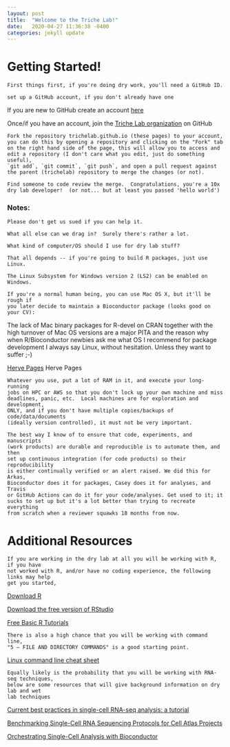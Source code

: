 ```yaml
---
layout: post
title:  "Welcome to the Triche Lab!"
date:   2020-04-27 11:36:38 -0400
categories: jekyll update
---
```


# Getting Started!

	First things first, if you're doing dry work, you'll need a GitHub ID.
  
    set up a GitHub account, if you don't already have one

If you are new to GitHub create an account [here](https://github.com/join)

Once/if you have an account, join the [Triche Lab organization](https://github.com/trichelab/) on GitHub

    Fork the repository trichelab.github.io (these pages) to your account, 
    you can do this by opening a repository and clicking on the "Fork" tab
    on the right hand side of the page, this will allow you to access and 
    edit a repository (I don't care what you edit, just do something useful), 
    `git add`, `git commit`, `git push`, and open a pull request against 
    the parent (trichelab) repository to merge the changes (or not). 

    Find someone to code review the merge.  Congratulations, you're a 10x 
    dry lab developer!  (or not... but at least you passed 'hello world') 
	
### Notes: 
    Please don't get us sued if you can help it. 

    What all else can we drag in?  Surely there's rather a lot.
    
    What kind of computer/OS should I use for dry lab stuff?
	
    That all depends -- if you're going to build R packages, just use Linux.
   
    The Linux Subsystem for Windows version 2 (LS2) can be enabled on Windows.
 
    If you're a normal human being, you can use Mac OS X, but it'll be rough if
    you later decide to maintain a Bioconductor package (looks good on your CV):

>
The lack of Mac binary packages for R-devel on CRAN together with the
high turnover of Mac OS versions are a major PITA and the reason why
when R/Bioconductor newbies ask me what OS I recommend for package
development I always say Linux, without hesitation. Unless they want to
suffer ;-)

[Herve Pages](https://stat.ethz.ch/pipermail/bioc-devel/2020-January/016010.html) Herve Pages

    Whatever you use, put a lot of RAM in it, and execute your long-running 
    jobs on HPC or AWS so that you don't lock up your own machine and miss 
    deadlines, panic, etc.  Local machines are for exploration and development, 
    ONLY, and if you don't have multiple copies/backups of code/data/documents
    (ideally version controlled), it must not be very important.  

    The best way I know of to ensure that code, experiments, and manuscripts 
    (work products) are durable and reproducible is to automate them, and then 
    set up continuous integration (for code products) so their reproducibility 
    is either continually verified or an alert raised. We did this for Arkas, 
    Bioconductor does it for packages, Casey does it for analyses, and Travis 
    or GitHub Actions can do it for your code/analyses. Get used to it; it
    sucks to set up but it's a lot better than trying to recreate everything 
    from scratch when a reviewer squawks 18 months from now.


# Additional Resources

	If you are working in the dry lab at all you will be working with R, if you have
	not worked with R, and/or have no coding experience, the following links may help
	get you started,

[Download R](https://repo.miserver.it.umich.edu/cran/)

[Download the free version of RStudio](https://rstudio.com/products/rstudio/download/#download)

[Free Basic R Tutorials](https://www.udemy.com/course/r-basics/)

	There is also a high chance that you will be working with command line, 
	"5 – FILE AND DIRECTORY COMMANDS" is a good starting point.

	
[Linux command line cheat sheet](https://www.linuxtrainingacademy.com/linux-commands-cheat-sheet/)

	Equally likely is the probability that you will be working with RNA-seq techniques,
	below are some resources that will give background information on dry lab and wet 
	lab techniques

[Current best practices in single-cell RNA-seq analysis: a tutorial](https://www.embopress.org/doi/full/10.15252/msb.20188746)

[Benchmarking Single-Cell RNA Sequencing Protocols for Cell Atlas Projects](https://www.nature.com/articles/s41587-020-0469-4)

[Orchestrating Single-Cell Analysis with Bioconductor](https://osca.bioconductor.org)
